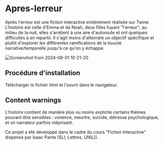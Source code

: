 # Apres-lerreur

Après l'erreur est une fiction interactive entièrement réalisée sur Twine. L'histoire est celle d'Emma et de Noah, deux filles fuyant "l'erreur"; au milieu de la nuit, elles s'arrêtent à une aire d'autoroute et ont quelques difficultés à en repartir. Il s'agit moins d'atteindre un objectif spécifique et plutôt d'explorer les différentes ramifications de la boucle narrative/temporelle jusqu'à ce qu'on y échappe.

![Screenshot from 2024-09-01 10-21-20](https://github.com/user-attachments/assets/6a3c2985-01c5-4802-8536-4e9927774535)

## Procédure d'installation

Télécharger le fichier html et l'ouvrir dans le navigateur.

## Content warnings

L'histoire contient de manière plus ou moins explicite certains thèmes pouvant être sensibles : violence, meurtre, suicide, détresse psychologique, et un narrateur parfois méprisant.

Ce projet a été développé dans le cadre du cours "Fiction Interactive" dispensé par Isaac Pante (SLI, Lettres, UNIL)).
